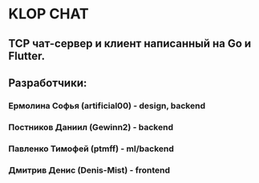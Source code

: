 # KLOP CHAT

## TCP чат-сервер и клиент написанный на Go и Flutter.

## Разработчики:
### Ермолина Софья (artificial00) - design, backend
### Постников Даниил (Gewinn2) - backend
### Павленко Тимофей (ptmff) - ml/backend
### Дмитрив Денис (Denis-Mist) - frontend
